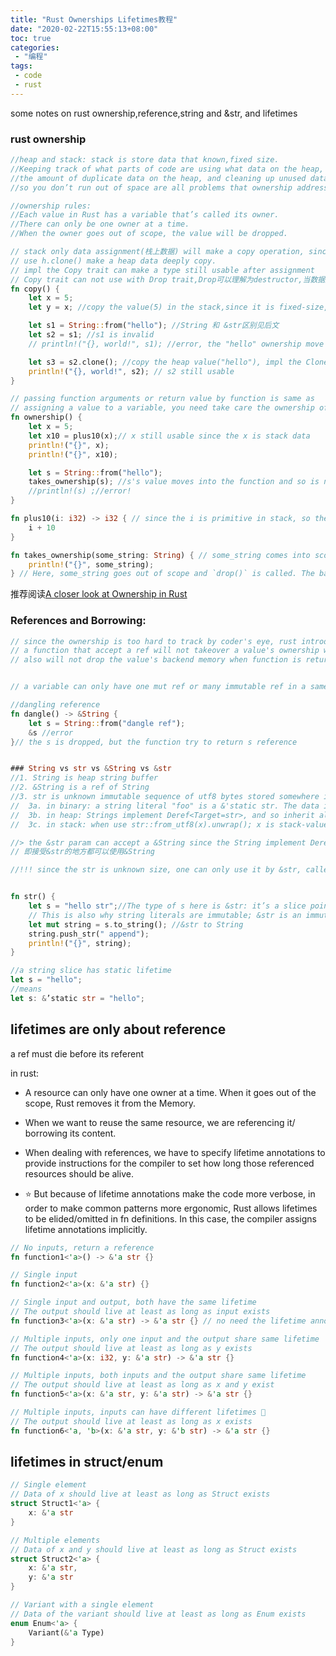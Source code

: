 ```yaml
---
title: "Rust Ownerships Lifetimes教程"
date: "2020-02-22T15:55:13+08:00"
toc: true
categories:
 - "编程"
tags:
 - code
 - rust
---
```


some notes on rust ownership,reference,string and &str, and lifetimes

<!--more-->

### rust ownership
```rust
//heap and stack: stack is store data that known,fixed size.
//Keeping track of what parts of code are using what data on the heap, minimizing
//the amount of duplicate data on the heap, and cleaning up unused data on the heap
//so you don’t run out of space are all problems that ownership addresses.

//ownership rules:
//Each value in Rust has a variable that’s called its owner.
//There can only be one owner at a time.
//When the owner goes out of scope, the value will be dropped.

// stack only data assignment(栈上数据) will make a copy operation, since it is fixed size, the copy is fast
// use h.clone() make a heap data deeply copy.
// impl the Copy trait can make a type still usable after assignment
// Copy trait can not use with Drop trait,Drop可以理解为destructor,当数据超过自己的scope时,drop()方法被调用;
fn copy() {
    let x = 5;
    let y = x; //copy the value(5) in the stack,since it is fixed-size, the copy operation is fast

    let s1 = String::from("hello"); //String 和 &str区别见后文
    let s2 = s1; //s1 is invalid
    // println!("{}, world!", s1); //error, the "hello" ownership move to s2

    let s3 = s2.clone(); //copy the heap value("hello"), impl the Clone trait
    println!("{}, world!", s2); // s2 still usable
}

// passing function arguments or return value by function is same as 
// assigning a value to a variable, you need take care the ownership of heap value,
fn ownership() {
    let x = 5;
    let x10 = plus10(x);// x still usable since the x is stack data
    println!("{}", x);
    println!("{}", x10);

    let s = String::from("hello");
    takes_ownership(s); //s's value moves into the function and so is no longer valid here
    //println!(s) ;//error!
}

fn plus10(i: i32) -> i32 { // since the i is primitive in stack, so the function return a new value  
    i + 10 
}

fn takes_ownership(some_string: String) { // some_string comes into scope
    println!("{}", some_string);
} // Here, some_string goes out of scope and `drop()` is called. The backing memory is freed.
```
推荐阅读[A closer look at Ownership in Rust](https://blog.thoughtram.io/ownership-in-rust/)

### References and Borrowing:
```rust
// since the ownership is too hard to track by coder's eye, rust introduce the ref and borrowing
// a function that accept a ref will not takeover a value's ownership when the function is called
// also will not drop the value's backend memory when function is return.


// a variable can only have one mut ref or many immutable ref in a same scope;

//dangling reference
fn dangle() -> &String {
    let s = String::from("dangle ref");
    &s //error
}// the s is dropped, but the function try to return s reference


### String vs str vs &String vs &str
//1. String is heap string buffer
//2. &String is a ref of String
//3. str is unknown immutable sequence of utf8 bytes stored somewhere in memory. the memory may be:
//  3a. in binary: a string literal "foo" is a &'static str. The data is hardcoded into the executable and loaded into memory when the program runs.
//  3b. in heap: Strings implement Deref<Target=str>, and so inherit all of str's methods.
//  3c. in stack: when use str::from_utf8(x).unwrap(); x is stack-value ref

//> the &str param can accept a &String since the String implement Deref<Target=str>.
// 即接受&str的地方都可以使用&String

//!!! since the str is unknown size, one can only use it by &str, called slice. slice is a view of some data. 


fn str() {
    let s = "hello str";//The type of s here is &str: it’s a slice pointing to that specific point of the binary.
    // This is also why string literals are immutable; &str is an immutable reference.
    let mut string = s.to_string(); //&str to String
    string.push_str(" append");
    println!("{}", string);
}

//a string slice has static lifetime
let s = "hello";
//means
let s: &’static str = "hello";
```

## lifetimes are only about reference

a ref must die before its referent

in rust: 
- A resource can only have one owner at a time. When it goes out of the scope, Rust removes it from the Memory.

- When we want to reuse the same resource, we are referencing it/ borrowing its content.

- When dealing with references, we have to specify lifetime annotations to provide instructions for the compiler to set how long those referenced resources should be alive.

- ⭐ But because of lifetime annotations make the code more verbose, in order to make common patterns more ergonomic, Rust allows lifetimes to be elided/omitted in fn definitions. In this case, the compiler assigns lifetime annotations implicitly.


```rust
// No inputs, return a reference
fn function1<'a>() -> &'a str {}

// Single input
fn function2<'a>(x: &'a str) {}

// Single input and output, both have the same lifetime
// The output should live at least as long as input exists
fn function3<'a>(x: &'a str) -> &'a str {} // no need the lifetime annotation,lifetime elision

// Multiple inputs, only one input and the output share same lifetime
// The output should live at least as long as y exists
fn function4<'a>(x: i32, y: &'a str) -> &'a str {}

// Multiple inputs, both inputs and the output share same lifetime
// The output should live at least as long as x and y exist
fn function5<'a>(x: &'a str, y: &'a str) -> &'a str {}

// Multiple inputs, inputs can have different lifetimes 🔎
// The output should live at least as long as x exists
fn function6<'a, 'b>(x: &'a str, y: &'b str) -> &'a str {}
```

## lifetimes in struct/enum
```rust
// Single element
// Data of x should live at least as long as Struct exists
struct Struct1<'a> {
    x: &'a str
}

// Multiple elements
// Data of x and y should live at least as long as Struct exists
struct Struct2<'a> {
    x: &'a str,
    y: &'a str
}

// Variant with a single element
// Data of the variant should live at least as long as Enum exists
enum Enum<'a> {
    Variant(&'a Type)
}
```
